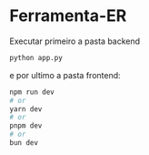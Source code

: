 # Ferramenta-ER

Executar primeiro a pasta backend

```bash
python app.py
```

e por ultimo a pasta frontend:

```bash
npm run dev
# or
yarn dev
# or
pnpm dev
# or
bun dev
```